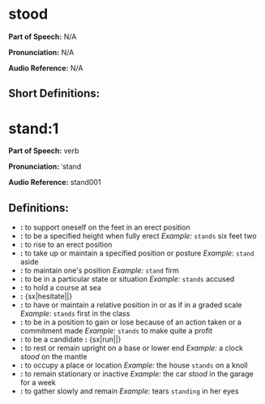 # stood

**Part of Speech:** N/A

**Pronunciation:** N/A

**Audio Reference:** N/A


## Short Definitions:
# stand:1

**Part of Speech:** verb

**Pronunciation:** ˈstand

**Audio Reference:** stand001

## Definitions:
- **:** to support oneself on the feet in an erect position
- **:** to be a specified height when fully erect 
  *Example:* `stands` six feet two
- **:** to rise to an erect position
- **:** to take up or maintain a specified position or posture 
  *Example:* `stand` aside
- **:** to maintain one's position 
  *Example:* `stand` firm
- **:** to be in a particular state or situation 
  *Example:* `stands` accused
- **:** to hold a course at sea
- **:** {sx|hesitate||}
- **:** to have or maintain a relative position in or as if in a graded scale 
  *Example:* `stands` first in the class
- **:** to be in a position to gain or lose because of an action taken or a commitment made 
  *Example:* `stands` to make quite a profit
- **:** to be a candidate **:** {sx|run||}
- **:** to rest or remain upright on a base or lower end 
  *Example:* a clock *stood* on the mantle
- **:** to occupy a place or location 
  *Example:* the house `stands` on a knoll
- **:** to remain stationary or inactive 
  *Example:* the car *stood* in the garage for a week
- **:** to gather slowly and remain 
  *Example:* tears `standing` in her eyes
